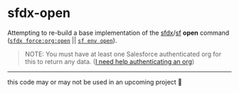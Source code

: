 # sfdx-open

Attempting to re-build a base implementation of the [sfdx](https://developer.salesforce.com/docs/atlas.en-us.sfdx_cli_reference.meta/sfdx_cli_reference/cli_reference.htm)/[sf](https://developer.salesforce.com/docs/atlas.en-us.sfdx_cli_reference.meta/sfdx_cli_reference/cli_reference_unified.htm) **open** command ([`sfdx force:org:open`](https://developer.salesforce.com/docs/atlas.en-us.sfdx_cli_reference.meta/sfdx_cli_reference/cli_reference_force_org.htm#cli_reference_force_org_open) || [`sf env open`](https://developer.salesforce.com/docs/atlas.en-us.sfdx_cli_reference.meta/sfdx_cli_reference/cli_reference_env_commands_unified.htm#cli_reference_env_open_unified)).

> NOTE: You must have at least one Salesforce authenticated org for this to return any data. ([I need help authenticating an org](https://developer.salesforce.com/docs/atlas.en-us.sfdx_cli_reference.meta/sfdx_cli_reference/cli_reference_login_commands_unified.htm#cli_reference_login_unified))

---

this code may or may not be used in an upcoming project 🤫